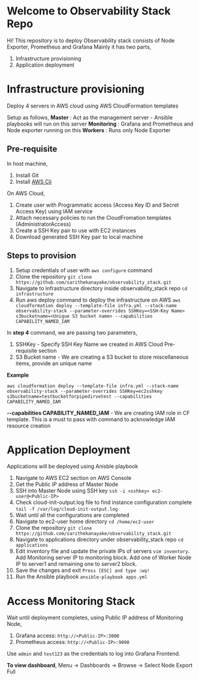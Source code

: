 ﻿# Welcome to Observability Stack Repo

Hi! This repository is to deploy Observability stack consists of Node Exporter, Prometheus and Grafana
Mainly it has two parts,

 1. Infrastructure provisioning
 2. Application deployment
 
# Infrastructure provisioning

Deploy 4 servers in AWS cloud using AWS CloudFormation templates

Setup as follows,
**Master**  : Act as the management server - Ansible playbooks will run on this server
**Monitoring** : Grafana and Prometheus and Node exporter running on this 
**Workers**	: Runs only Node Exporter

## Pre-requisite
In host machine,
 1. Install Git
 2. Install [AWS Cli](https://docs.aws.amazon.com/cli/latest/userguide/cli-chap-getting-started.html)


On AWS Cloud,

 1. Create user with Programmatic access (Access Key ID and Secret Access Key) using IAM service
 2. Attach necessary policies to run the CloudFromation templates (AdministratorAccess)
 3. Create a SSH Key pair to use with EC2 instances 
 4. Download generated SSH Key pair to local machine

## Steps to provision

 1. Setup credentials of user with `aws configure` command
 2. Clone the repository `git clone https://github.com/sarithekanayake/observability_stack.git`
 3. Navigate to infrastructure directory inside observability_stack repo `cd infrastructure `
 4. Run aws deploy command to deploy the infrastructure on AWS `aws cloudformation deploy --template-file infra.yml --stack-name observability-stack --parameter-overrides SSHKey=<SSH-Key Name> s3bucketname=<Unique S3 bucket name> --capabilities CAPABILITY_NAMED_IAM`

In **step 4** command, we are passing two parameters,
 

 1. SSHKey - Specify SSH Key Name we created in AWS Cloud Pre-requisite section
 2. S3 Bucket name - We are creating a S3 bucket to store miscellaneous items, provide an unique name 

**Example**

    aws cloudformation deploy --template-file infra.yml --stack-name observability-stack --parameter-overrides SSHKey=ec2sshkey s3bucketname=testbucketforpipedirvetest --capabilities CAPABILITY_NAMED_IAM

 **--capabilities CAPABILITY_NAMED_IAM** - We are creating IAM role in CF template. This is a must to pass with command to acknowledge IAM resource creation 

# Application Deployment

Applications will be deployed using Anisble playbook

 1. Navigate to AWS EC2 section on AWS Console
 2. Get the Public IP address of Master Node
 3. SSH into Master Node using SSH key `ssh -i <sshkey> ec2-user@<Public-IP>`
 4. Check cloud-init-output.log file to find instance configuration complete `tail -f /var/log/cloud-init-output.log`
 5. Wait until all the configurations are completed
 6. Navigate to ec2-user home directory `cd /home/ec2-user`
 7. Clone the repository `git clone https://github.com/sarithekanayake/observability_stack.git`
 8. Navigate to applications directory under observability_stack repo `cd applications`
 9. Edit inventory file and update the private IPs of servers `vim inventory`. Add Monitoring server IP to monitoring block. Add one of Worker Node IP to server1 and remaining one to server2 block.
 10. Save the changes and exit `Press [ESC] and type :wq!`
 11. Run the Ansible playbook `ansible-playbook apps.yml`

# Access Monitoring Stack

Wait until deployment completes, using Public IP address of Monitoring Node,
 

 1. Grafana access: `http://<Public-IP>:3000`
 2. Prometheus access: `http://<Public-IP>:9090`

Use `admin` and `test123` as the credentials to log into Grafana Frontend.

**To view dashboard**,
Menu -> Dashboards -> Browse -> Select Node Export Full 
